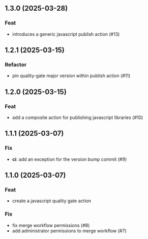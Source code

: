 ## 1.3.0 (2025-03-28)

### Feat

- introduces a generic javascript publish action (#13)

## 1.2.1 (2025-03-15)

### Refactor

- pin quality-gate major version within publish action (#11)

## 1.2.0 (2025-03-15)

### Feat

- add a composite action for publishing javascript libraries (#10)

## 1.1.1 (2025-03-07)

### Fix

- **ci**: add an exception for the version bump commit (#9)

## 1.1.0 (2025-03-07)

### Feat

- create a javascript quality gate action

### Fix

- fix merge workflow permissions (#8)
- add administrator permissions to merge workflow (#7)
